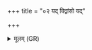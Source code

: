 +++
title = "०२ यद् विद्वांसो यद्"

+++
<details><summary>मूलम् (GR)</summary>

यद् विद्वांसो यद् अविद्वांसो  
अनृतं किं चोदिम ।  
अयं मा तस्माद् ओदनः  
पवित्रः पात्व् अंहसः ॥
</details>